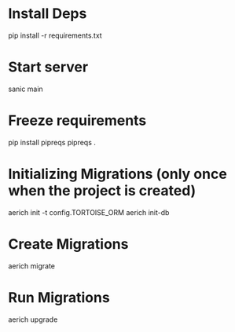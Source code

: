 # Install Deps
  pip install -r requirements.txt

# Start server
  sanic main

# Freeze requirements
  pip install pipreqs
  pipreqs .

# Initializing Migrations (only once when the project is created)
  aerich init -t config.TORTOISE_ORM
  aerich init-db

# Create Migrations
  aerich migrate

# Run Migrations
  aerich upgrade
